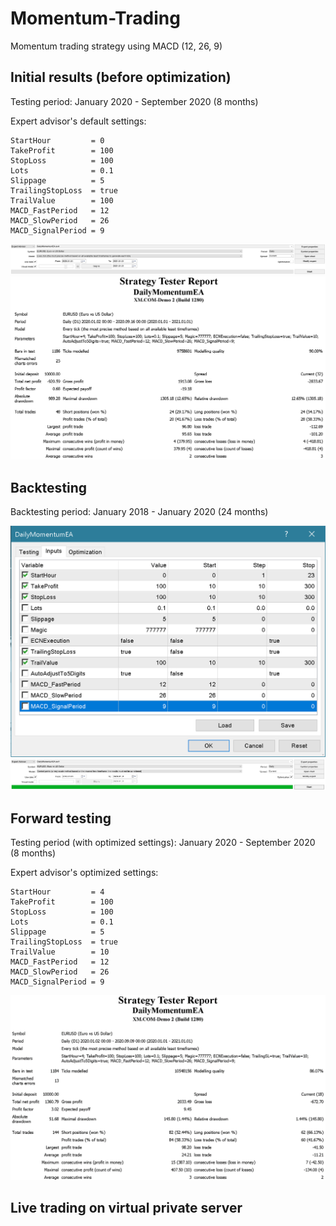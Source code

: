 # Momentum-Trading

Momentum trading strategy using MACD (12, 26, 9)

    
## Initial results (before optimization)

Testing period: January 2020 - September 2020 (8 months)

Expert advisor's default settings:

    StartHour         = 0
    TakeProfit        = 100
    StopLoss          = 100
    Lots              = 0.1
    Slippage          = 5
    TrailingStopLoss  = true
    TrailValue        = 100
    MACD_FastPeriod   = 12
    MACD_SlowPeriod   = 26
    MACD_SignalPeriod = 9
    
<img src="test_settings_1.png">

<img src="test_report_1.png">


## Backtesting

Backtesting period: January 2018 - January 2020 (24 months)

<img src="optimization_parameters.png">

<img src="optimization_settings.png">


## Forward testing

Testing period (with optimized settings): January 2020 - September 2020 (8 months)

Expert advisor's optimized settings:

    StartHour         = 4
    TakeProfit        = 100
    StopLoss          = 100
    Lots              = 0.1
    Slippage          = 5
    TrailingStopLoss  = true
    TrailValue        = 10
    MACD_FastPeriod   = 12
    MACD_SlowPeriod   = 26
    MACD_SignalPeriod = 9

<img src="test_report_2.png">


## Live trading on virtual private server
